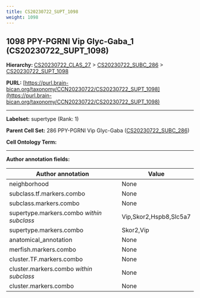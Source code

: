 ```yaml
---
title: CS20230722_SUPT_1098
weight: 1098
---
```

## 1098 PPY-PGRNl Vip Glyc-Gaba_1 (CS20230722_SUPT_1098)
<b>Hierarchy: </b>
[CS20230722_CLAS_27](../CS20230722_CLAS_27) >
[CS20230722_SUBC_286](../CS20230722_SUBC_286) >
[CS20230722_SUPT_1098](../CS20230722_SUPT_1098)

**PURL:** [https://purl.brain-bican.org/taxonomy/CCN20230722/CS20230722_SUPT_1098](https://purl.brain-bican.org/taxonomy/CCN20230722/CS20230722_SUPT_1098)

---


**Labelset:** supertype (Rank: 1)

**Parent Cell Set:** 286 PPY-PGRNl Vip Glyc-Gaba ([CS20230722_SUBC_286](../CS20230722_SUBC_286))



**Cell Ontology Term:** 

[MARKER GENES.]: #


---

[TRANSFERRED ANNOTATIONS.]: #


[AUTHOR ANNOTATION FIELDS.]: #


**Author annotation fields:**

| Author annotation | Value |
|-------------------|-------|
|neighborhood|None|
|subclass.tf.markers.combo|None|
|subclass.markers.combo|None|
|supertype.markers.combo _within subclass_|Vip,Skor2,Hspb8,Slc5a7|
|supertype.markers.combo|Skor2,Vip|
|anatomical_annotation|None|
|merfish.markers.combo|None|
|cluster.TF.markers.combo|None|
|cluster.markers.combo _within subclass_|None|
|cluster.markers.combo|None|
